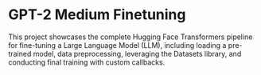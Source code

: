 # GPT-2 Medium Finetuning

This project showcases the complete Hugging Face Transformers pipeline for fine-tuning a Large Language Model (LLM), including loading a pre-trained model, data preprocessing, leveraging the Datasets library, and conducting final training with custom callbacks.
